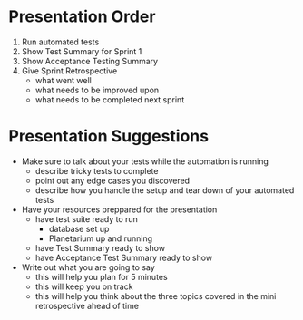 # Presentation Order
1. Run automated tests
2. Show Test Summary for Sprint 1
3. Show Acceptance Testing Summary
4. Give Sprint Retrospective
    - what went well
    - what needs to be improved upon
    - what needs to be completed next sprint

# Presentation Suggestions
- Make sure to talk about your tests while the automation is running
    - describe tricky tests to complete
    - point out any edge cases you discovered
    - describe how you handle the setup and tear down of your automated tests
- Have your resources preppared for the presentation
    - have test suite ready to run
        - database set up
        - Planetarium up and running
    - have Test Summary ready to show
    - have Acceptance Test Summary ready to show
- Write out what you are going to say
    - this will help you plan for 5 minutes
    - this will keep you on track
    - this will help you think about the three topics covered in the mini retrospective ahead of time